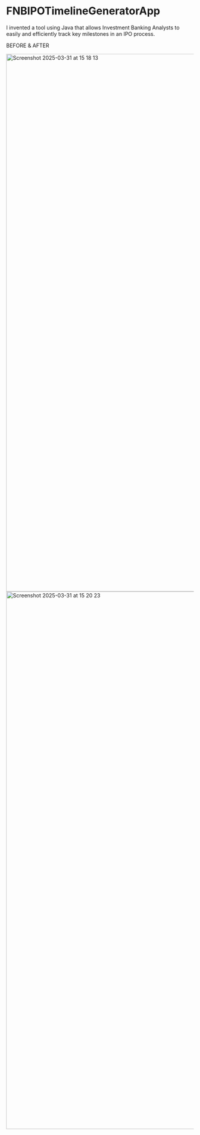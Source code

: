 # FNBIPOTimelineGeneratorApp
I invented a tool using Java that allows Investment Banking Analysts to easily and efficiently track key milestones in an IPO process.

BEFORE & AFTER

<img width="1440" alt="Screenshot 2025-03-31 at 15 18 13" src="https://github.com/user-attachments/assets/9a827e5a-560d-44d0-9b6e-8824869cf71b" />

<img width="1440" alt="Screenshot 2025-03-31 at 15 20 23" src="https://github.com/user-attachments/assets/a12110fd-097c-4831-9596-b931ff8b16bd" />
